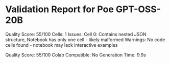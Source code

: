 # Validation Report for Poe GPT-OSS-20B

Quality Score: 55/100
Cells: 1
Issues: Cell 0: Contains nested JSON structure, Notebook has only one cell - likely malformed
Warnings: No code cells found - notebook may lack interactive examples

Quality Score: 55/100
Colab Compatible: No
Generation Time: 9.9s
